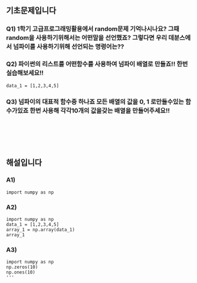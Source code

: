 ## 기초문제입니다
### Q1) 1학기 고급프로그래밍활용에서 random문제 기억나시나요? 그때 random을 사용하기위해서는 어떤말을 선언했죠? 그렇다면 우리 데분스에서 넘파이를 사용하기위해 선언되는 명령어는??
### Q2) 파이썬의 리스트를 어떤함수를 사용하여 넘파이 배열로 만들죠!! 한번 실습해보세요!!
```
data_1 = [1,2,3,4,5]
```
### Q3) 넘파이의 대표적 함수중 하나죠 모든 배열의 값을 0, 1 로만들수있는 함수가있죠 한번 사용해 각각10개의 값을갖는 배열을 만들어주세요!!
<br><br>
<br><br>
## 해설입니다
### A1)
```
import numpy as np
```
### A2)
```
import numpy as np
data_1 = [1,2,3,4,5]
array_1 = np.array(data_1)
array_1
```
### A3)
```
import numpy as np
np.zeros(10)
np.ones(10)
'''
